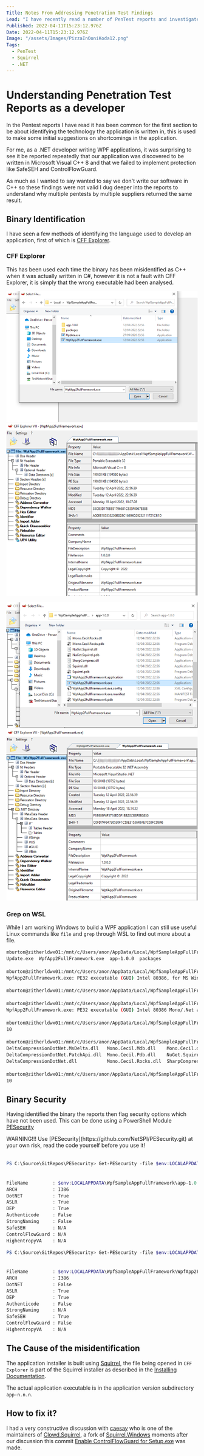 ```yaml
---
Title: Notes From Addressing Penetration Test Findings
Lead: "I have recently read a number of PenTest reports and investigated and fixed the vulnerabilities."
Published: 2022-04-11T15:23:12.976Z
Date: 2022-04-11T15:23:12.976Z
Image: "/assets/Images/PizzaInOoniKoda12.png"
Tags:
  - PenTest
  - Squirrel
  - .NET
---
```


# Understanding Penetration Test Reports as a developer

In the Pentest reports I have read it has been common for the first section to be about identifying the technology the application is written in, this is used to make some initial suggestions on shortcomings in the application.

For me, as a .NET developer writing WPF applications, it was surprising to see it be reported repeatedly that our application was discovered to be written in Microsoft Visual C++ 8 and that we failed to implement protection like SafeSEH and ControlFlowGuard.

As much as I wanted to say wanted to say we don't write our software in C++ so these findings were not valid I dug deeper into the reports to understand why multiple pentests by multiple suppliers returned the same result.

## Binary Identification
I have seen a few methods of identifying the language used to develop an application, first of which is [CFF Explorer](https://ntcore.com/?page_id=388).

### CFF Explorer

This has been used each time the binary has been misidentified as C++ when it was actually written in C#, however it is not a fault with CFF Explorer, it is simply that the wrong executable had been analysed.

![Select file](..\assets\Images\CFF_Explorer_Squirrel_Executable_Location.png)
![File Details](..\assets\Images\CFF_Explorer_Squirrel_Executable_Details.png)

![Select file](..\assets\Images\CFF_Explorer_WPFApp_Executable_Location.png)
![File Details](..\assets\Images\CFF_Explorer_WPFApp_Executable_Details.png)

### Grep on WSL

While I am working Windows to build a WPF application I can still use useful Linux commands like `file` and `grep` through WSL to find out more about a file.

``` bash
mburton@zitherldwx01:/mnt/c/Users/anon/AppData/Local/WpfSampleAppFullFramework$ ls
Update.exe  WpfApp2FullFramework.exe  app-1.0.0  packages

mburton@zitherldwx01:/mnt/c/Users/anon/AppData/Local/WpfSampleAppFullFramework$ file WpfApp2FullFramework.exe
WpfApp2FullFramework.exe: PE32 executable (GUI) Intel 80386, for MS Windows

mburton@zitherldwx01:/mnt/c/Users/anon/AppData/Local/WpfSampleAppFullFramework$ cd app-1.0.0/

mburton@zitherldwx01:/mnt/c/Users/anon/AppData/Local/WpfSampleAppFullFramework/app-1.0.0$ file WpfApp2FullFramework.exe
WpfApp2FullFramework.exe: PE32 executable (GUI) Intel 80386 Mono/.Net assembly, for MS Windows

mburton@zitherldwx01:/mnt/c/Users/anon/AppData/Local/WpfSampleAppFullFramework/app-1.0.0$ file *.dll | grep "Mono/.Net" | wc -l
10

mburton@zitherldwx01:/mnt/c/Users/anon/AppData/Local/WpfSampleAppFullFramework/app-1.0.0$ ls *.dll
DeltaCompressionDotNet.MsDelta.dll   Mono.Cecil.Mdb.dll    Mono.Cecil.dll      Squirrel.dll
DeltaCompressionDotNet.PatchApi.dll  Mono.Cecil.Pdb.dll    NuGet.Squirrel.dll
DeltaCompressionDotNet.dll           Mono.Cecil.Rocks.dll  SharpCompress.dll

mburton@zitherldwx01:/mnt/c/Users/anon/AppData/Local/WpfSampleAppFullFramework/app-1.0.0$ file *.dll | grep "Mono/.Net" | wc -l
10
```

## Binary Security

Having identified the binary the reports then flag security options which have not been used. This can be done using a PowerShell Module [PESecurity](https://github.com/NetSPI/PESecurity.git)

<p class="alert alert-warning">WARNING!!! Use [PESecurity](https://github.com/NetSPI/PESecurity.git) at your own risk, read the code yourself before you use it! </p>

``` powershell

PS C:\Source\GitRepos\PESecurity> Get-PESecurity -file $env:LOCALAPPDATA\WpfSampleAppFullFramework\app-1.0.0\WpfApp2FullFramework.exe


FileName         : $env:LOCALAPPDATA\WpfSampleAppFullFramework\app-1.0.0\WpfApp2FullFramework.exe
ARCH             : I386
DotNET           : True
ASLR             : True
DEP              : True
Authenticode     : False
StrongNaming     : False
SafeSEH          : N/A
ControlFlowGuard : N/A
HighentropyVA    : N/A
```

``` powershell
PS C:\Source\GitRepos\PESecurity> Get-PESecurity -file $env:LOCALAPPDATA\WpfSampleAppFullFramework\WpfApp2FullFramework.exe


FileName         : $env:LOCALAPPDATA\WpfSampleAppFullFramework\WpfApp2FullFramework.exe
ARCH             : I386
DotNET           : False
ASLR             : True
DEP              : True
Authenticode     : False
StrongNaming     : N/A
SafeSEH          : True
ControlFlowGuard : False
HighentropyVA    : N/A
```

## The Cause of the misidentification

The application installer is built using [Squirrel](https://github.com/Squirrel/Squirrel.Windows), the file being opened in `CFF Explorer` is part of the Squirrel installer as described in the [Installing Documentation](https://github.com/Squirrel/Squirrel.Windows/blob/develop/docs/getting-started/4-installing.md).

The actual application executable is in the application version subdirectory `app-n.n.n`.

## How to fix it?

I had a very constructive discussion with [caesay](https://github.com/caesay) who is one of the maintainers of [Clowd.Squirrel](https://github.com/clowd/Clowd.Squirrel), a fork of [Squirrel.Windows](https://github.com/Squirrel/Squirrel.Windows) moments after our discussion this commit [Enable ControlFlowGuard for Setup.exe](https://github.com/clowd/Clowd.Squirrel/commit/5cb8fdd8be220167e65af5f43a521c4307bd783a) was made.